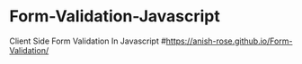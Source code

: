 # Form-Validation-Javascript
 Client Side Form Validation In Javascript
#https://anish-rose.github.io/Form-Validation/
